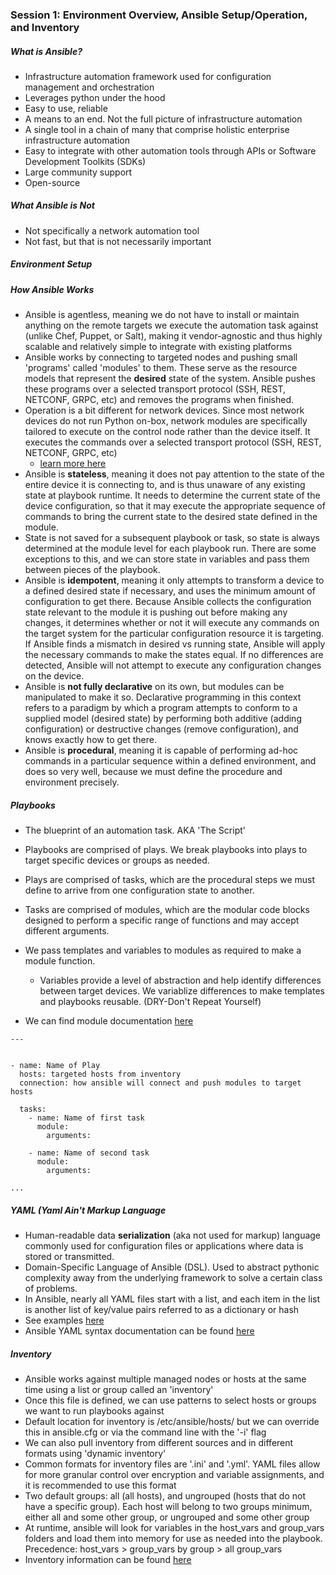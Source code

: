 ### Session 1: Environment Overview, Ansible Setup/Operation, and Inventory

##### What is Ansible?
- Infrastructure automation framework used for configuration management and orchestration
- Leverages python under the hood
- Easy to use, reliable
- A means to an end. Not the full picture of infrastructure automation
- A single tool in a chain of many that comprise holistic enterprise infrastructure automation
- Easy to integrate with other automation tools through APIs or Software Development Toolkits (SDKs)
- Large community support
- Open-source


##### What Ansible is Not
- Not specifically a network automation tool
- Not fast, but that is not necessarily important

##### Environment Setup

##### How Ansible Works
- Ansible is agentless, meaning we do not have to install or maintain anything on the remote targets we execute the automation task against (unlike Chef, Puppet, or Salt), making it vendor-agnostic and thus highly scalable and relatively simple to integrate with existing platforms
- Ansible works by connecting to targeted nodes and pushing small 'programs' called 'modules' to them. These serve as the resource models that represent the **desired** state of the system. Ansible pushes these programs over a selected transport protocol (SSH, REST, NETCONF, GRPC, etc) and removes the programs when finished.
- Operation is a bit different for network devices. Since most network devices do not run Python on-box, network modules are specifically tailored to execute on the control node rather than the device itself. It executes the commands over a selected transport protocol (SSH, REST, NETCONF, GRPC, etc)
  - [learn more here](https://docs.ansible.com/ansible/latest/network/getting_started/network_differences.html)
- Ansible is **stateless**, meaning it does not pay attention to the state of the entire device it is connecting to, and is thus unaware of any existing state at playbook runtime. It needs to determine the current state of the device configuration, so that it may execute the appropriate sequence of commands to bring the current state to the desired state defined in the module.
- State is not saved for a subsequent playbook or task, so state is always determined at the module level for each playbook run. There are some exceptions to this, and we can store state in variables and pass them between pieces of the playbook.
- Ansible is **idempotent**, meaning it only attempts to transform a device to a defined desired state if necessary, and uses the minimum amount of configuration to get there. Because Ansible collects the configuration state relevant to the module it is pushing out before making any changes, it determines whether or not it will execute any commands on the target system for the particular configuration resource it is targeting. If Ansible finds a mismatch in desired vs running state, Ansible will apply the necessary commands to make the states equal. If no differences are detected, Ansible will not attempt to execute any configuration changes on the device.
- Ansible is **not fully declarative** on its own, but modules can be manipulated to make it so. Declarative programming in this context refers to a paradigm by which a program attempts to conform to a supplied model (desired state) by performing both additive (adding configuration) or destructive changes (remove configuration), and knows exactly how to get there.
- Ansible is **procedural**, meaning it is capable of performing ad-hoc commands in a particular sequence within a defined environment, and does so very well, because we must define the procedure and environment precisely.

##### Playbooks
- The blueprint of an automation task. AKA 'The Script'
- Playbooks are comprised of plays. We break playbooks into plays to target specific devices or groups as needed.
- Plays are comprised of tasks, which are the procedural steps we must define to arrive from one configuration state to another.
- Tasks are comprised of modules, which are the modular code blocks designed to perform a specific range of functions and may accept different arguments.
- We pass templates and variables to modules as required to make a module function.
  - Variables provide a level of abstraction and help identify differences between target devices. We variablize differences to make templates and playbooks reusable. (DRY-Don't Repeat Yourself)

- We can find module documentation [here](https://docs.ansible.com/ansible/2.9/modules/modules_by_category.html)


```cli
---


- name: Name of Play
  hosts: targeted hosts from inventory
  connection: how ansible will connect and push modules to target hosts

  tasks:
    - name: Name of first task
      module:
        arguments:

    - name: Name of second task
      module:
        arguments:

...
```

##### YAML (Yaml Ain't Markup Language
- Human-readable data **serialization** (aka not used for markup) language commonly used for configuration files or applications where data is stored or transmitted.
- Domain-Specific Language of Ansible (DSL). Used to abstract pythonic complexity away from the underlying framework to solve a certain class of problems.
- In Ansible, nearly all YAML files start with a list, and each item in the list is another list of key/value pairs referred to as a dictionary or hash
- See examples [here](./yaml_examples/)
- Ansible YAML syntax documentation can be found [here](https://docs.ansible.com/ansible/latest/reference_appendices/YAMLSyntax.html)

##### Inventory
- Ansible works against multiple managed nodes or hosts at the same time using a list or group called an 'inventory'
- Once this file is defined, we can use patterns to select hosts or groups we want to run playbooks against
- Default location for inventory is  /etc/ansible/hosts/ but we can override this in ansible.cfg or via the command line with the '-i' flag
- We can also pull inventory from different sources and in different formats using 'dynamic inventory'
- Common formats for inventory files are '.ini' and '.yml'. YAML files allow for more granular control over encryption and variable assignments, and it is recommended to use this format
- Two default groups: all (all hosts), and ungrouped (hosts that do not have a specific group). Each host will belong to two groups minimum, either all and some other group, or ungrouped and some other group
- At runtime, ansible will look for variables in the host_vars and group_vars folders and load them into memory for use as needed into the playbook. Precedence: host_vars > group_vars by group > all group_vars
- Inventory information can be found [here](https://docs.ansible.com/ansible/latest/user_guide/intro_inventory.html)
